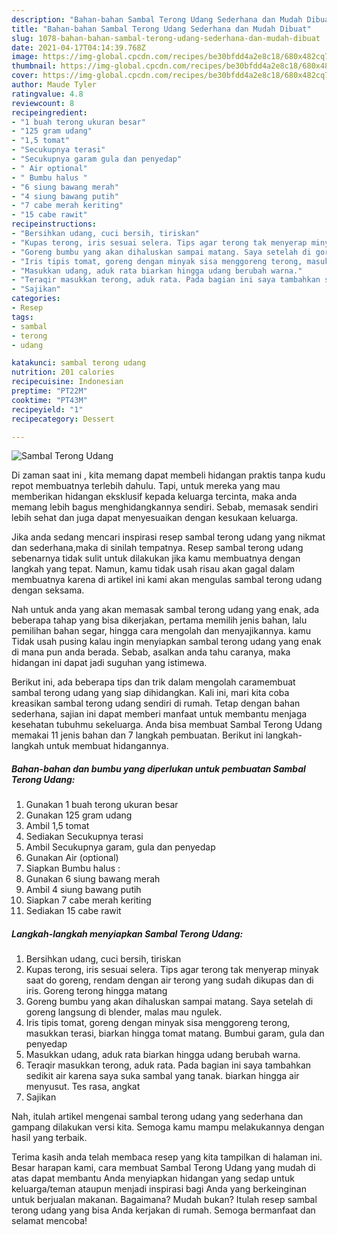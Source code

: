 ```yaml
---
description: "Bahan-bahan Sambal Terong Udang Sederhana dan Mudah Dibuat"
title: "Bahan-bahan Sambal Terong Udang Sederhana dan Mudah Dibuat"
slug: 1078-bahan-bahan-sambal-terong-udang-sederhana-dan-mudah-dibuat
date: 2021-04-17T04:14:39.768Z
image: https://img-global.cpcdn.com/recipes/be30bfdd4a2e8c18/680x482cq70/sambal-terong-udang-foto-resep-utama.jpg
thumbnail: https://img-global.cpcdn.com/recipes/be30bfdd4a2e8c18/680x482cq70/sambal-terong-udang-foto-resep-utama.jpg
cover: https://img-global.cpcdn.com/recipes/be30bfdd4a2e8c18/680x482cq70/sambal-terong-udang-foto-resep-utama.jpg
author: Maude Tyler
ratingvalue: 4.8
reviewcount: 8
recipeingredient:
- "1 buah terong ukuran besar"
- "125 gram udang"
- "1,5 tomat"
- "Secukupnya terasi"
- "Secukupnya garam gula dan penyedap"
- " Air optional"
- " Bumbu halus "
- "6 siung bawang merah"
- "4 siung bawang putih"
- "7 cabe merah keriting"
- "15 cabe rawit"
recipeinstructions:
- "Bersihkan udang, cuci bersih, tiriskan"
- "Kupas terong, iris sesuai selera. Tips agar terong tak menyerap minyak saat do goreng, rendam dengan air terong yang sudah dikupas dan di iris. Goreng terong hingga matang"
- "Goreng bumbu yang akan dihaluskan sampai matang. Saya setelah di goreng langsung di blender, malas mau ngulek."
- "Iris tipis tomat, goreng dengan minyak sisa menggoreng terong, masukkan terasi, biarkan hingga tomat matang. Bumbui garam, gula dan penyedap"
- "Masukkan udang, aduk rata biarkan hingga udang berubah warna."
- "Teraqir masukkan terong, aduk rata. Pada bagian ini saya tambahkan sedikit air karena saya suka sambal yang tanak. biarkan hingga air menyusut. Tes rasa, angkat"
- "Sajikan"
categories:
- Resep
tags:
- sambal
- terong
- udang

katakunci: sambal terong udang 
nutrition: 201 calories
recipecuisine: Indonesian
preptime: "PT22M"
cooktime: "PT43M"
recipeyield: "1"
recipecategory: Dessert

---
```



![Sambal Terong Udang](https://img-global.cpcdn.com/recipes/be30bfdd4a2e8c18/680x482cq70/sambal-terong-udang-foto-resep-utama.jpg)

Di zaman  saat ini , kita memang dapat membeli hidangan praktis tanpa kudu repot membuatnya terlebih dahulu. Tapi, untuk mereka yang mau memberikan hidangan eksklusif kepada keluarga tercinta, maka anda memang lebih bagus menghidangkannya sendiri. Sebab, memasak sendiri lebih sehat dan juga dapat menyesuaikan dengan kesukaan keluarga.

Jika anda sedang mencari inspirasi resep sambal terong udang yang nikmat dan sederhana,maka di sinilah tempatnya. Resep sambal terong udang  sebenarnya tidak sulit untuk dilakukan jika kamu membuatnya dengan langkah yang tepat. Namun, kamu tidak usah risau akan gagal dalam membuatnya 
karena di artikel ini kami akan mengulas sambal terong udang dengan seksama.  



Nah untuk anda yang akan memasak sambal terong udang yang enak, ada beberapa tahap yang bisa dikerjakan, pertama memilih jenis bahan, lalu pemilihan bahan segar, hingga cara mengolah dan menyajikannya. kamu Tidak usah pusing kalau ingin menyiapkan sambal terong udang yang enak di mana pun anda berada. Sebab, asalkan anda  tahu caranya, maka hidangan ini dapat jadi suguhan yang istimewa.

Berikut ini, ada beberapa tips dan trik dalam mengolah caramembuat sambal terong udang yang siap dihidangkan. Kali ini, mari kita coba kreasikan sambal terong udang sendiri di rumah. Tetap dengan bahan sederhana, sajian ini dapat memberi manfaat untuk membantu menjaga kesehatan tubuhmu sekeluarga. Anda bisa membuat Sambal Terong Udang memakai 11 jenis bahan dan 7 langkah pembuatan. Berikut ini langkah-langkah untuk membuat hidangannya.

<!--inarticleads1-->

##### Bahan-bahan dan bumbu yang diperlukan untuk pembuatan Sambal Terong Udang:

1. Gunakan 1 buah terong ukuran besar
1. Gunakan 125 gram udang
1. Ambil 1,5 tomat
1. Sediakan Secukupnya terasi
1. Ambil Secukupnya garam, gula dan penyedap
1. Gunakan  Air (optional)
1. Siapkan  Bumbu halus :
1. Gunakan 6 siung bawang merah
1. Ambil 4 siung bawang putih
1. Siapkan 7 cabe merah keriting
1. Sediakan 15 cabe rawit




<!--inarticleads2-->

##### Langkah-langkah menyiapkan Sambal Terong Udang:

1. Bersihkan udang, cuci bersih, tiriskan
1. Kupas terong, iris sesuai selera. Tips agar terong tak menyerap minyak saat do goreng, rendam dengan air terong yang sudah dikupas dan di iris. Goreng terong hingga matang
1. Goreng bumbu yang akan dihaluskan sampai matang. Saya setelah di goreng langsung di blender, malas mau ngulek.
1. Iris tipis tomat, goreng dengan minyak sisa menggoreng terong, masukkan terasi, biarkan hingga tomat matang. Bumbui garam, gula dan penyedap
1. Masukkan udang, aduk rata biarkan hingga udang berubah warna.
1. Teraqir masukkan terong, aduk rata. Pada bagian ini saya tambahkan sedikit air karena saya suka sambal yang tanak. biarkan hingga air menyusut. Tes rasa, angkat
1. Sajikan




Nah, itulah artikel mengenai  sambal terong udang  yang sederhana dan gampang dilakukan versi kita. Semoga kamu mampu melakukannya dengan hasil yang terbaik. 

Terima kasih anda telah membaca resep yang kita tampilkan di halaman ini. Besar harapan kami, cara membuat  Sambal Terong Udang yang mudah di atas dapat membantu Anda menyiapkan hidangan yang sedap untuk keluarga/teman ataupun menjadi inspirasi bagi Anda yang berkeinginan untuk berjualan makanan. Bagaimana? Mudah bukan? Itulah resep sambal terong udang yang bisa Anda kerjakan di rumah. Semoga bermanfaat dan selamat mencoba!

